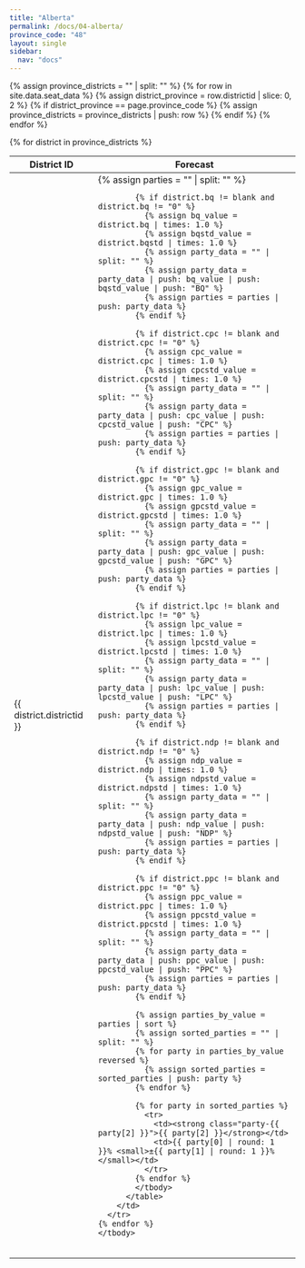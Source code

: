 ```yaml
---
title: "Alberta"
permalink: /docs/04-alberta/
province_code: "48"
layout: single
sidebar:
  nav: "docs"
---
```


{% assign province_districts = "" | split: "" %}
{% for row in site.data.seat_data %}
  {% assign district_province = row.districtid | slice: 0, 2 %}
  {% if district_province == page.province_code %}
    {% assign province_districts = province_districts | push: row %}
  {% endif %}
{% endfor %}

<div class="table-responsive">
  <table class="table table-striped">
    <thead>
      <tr>
        <th>District ID</th>
        <th>Forecast</th>
      </tr>
    </thead>
    <tbody>
    {% for district in province_districts %}
      <tr>
        <td>{{ district.districtid }}</td>
        <td>
          <table class="table table-sm mb-0">
            <tbody>
            {% assign parties = "" | split: "" %}
            
            {% if district.bq != blank and district.bq != "0" %}
              {% assign bq_value = district.bq | times: 1.0 %}
              {% assign bqstd_value = district.bqstd | times: 1.0 %}
              {% assign party_data = "" | split: "" %}
              {% assign party_data = party_data | push: bq_value | push: bqstd_value | push: "BQ" %}
              {% assign parties = parties | push: party_data %}
            {% endif %}
            
            {% if district.cpc != blank and district.cpc != "0" %}
              {% assign cpc_value = district.cpc | times: 1.0 %}
              {% assign cpcstd_value = district.cpcstd | times: 1.0 %}
              {% assign party_data = "" | split: "" %}
              {% assign party_data = party_data | push: cpc_value | push: cpcstd_value | push: "CPC" %}
              {% assign parties = parties | push: party_data %}
            {% endif %}
            
            {% if district.gpc != blank and district.gpc != "0" %}
              {% assign gpc_value = district.gpc | times: 1.0 %}
              {% assign gpcstd_value = district.gpcstd | times: 1.0 %}
              {% assign party_data = "" | split: "" %}
              {% assign party_data = party_data | push: gpc_value | push: gpcstd_value | push: "GPC" %}
              {% assign parties = parties | push: party_data %}
            {% endif %}
            
            {% if district.lpc != blank and district.lpc != "0" %}
              {% assign lpc_value = district.lpc | times: 1.0 %}
              {% assign lpcstd_value = district.lpcstd | times: 1.0 %}
              {% assign party_data = "" | split: "" %}
              {% assign party_data = party_data | push: lpc_value | push: lpcstd_value | push: "LPC" %}
              {% assign parties = parties | push: party_data %}
            {% endif %}
            
            {% if district.ndp != blank and district.ndp != "0" %}
              {% assign ndp_value = district.ndp | times: 1.0 %}
              {% assign ndpstd_value = district.ndpstd | times: 1.0 %}
              {% assign party_data = "" | split: "" %}
              {% assign party_data = party_data | push: ndp_value | push: ndpstd_value | push: "NDP" %}
              {% assign parties = parties | push: party_data %}
            {% endif %}
            
            {% if district.ppc != blank and district.ppc != "0" %}
              {% assign ppc_value = district.ppc | times: 1.0 %}
              {% assign ppcstd_value = district.ppcstd | times: 1.0 %}
              {% assign party_data = "" | split: "" %}
              {% assign party_data = party_data | push: ppc_value | push: ppcstd_value | push: "PPC" %}
              {% assign parties = parties | push: party_data %}
            {% endif %}
            
            {% assign parties_by_value = parties | sort %}
            {% assign sorted_parties = "" | split: "" %}
            {% for party in parties_by_value reversed %}
              {% assign sorted_parties = sorted_parties | push: party %}
            {% endfor %}
            
            {% for party in sorted_parties %}
              <tr>
                <td><strong class="party-{{ party[2] }}">{{ party[2] }}</strong></td>
                <td>{{ party[0] | round: 1 }}% <small>±{{ party[1] | round: 1 }}%</small></td>
              </tr>
            {% endfor %}
            </tbody>
          </table>
        </td>
      </tr>
    {% endfor %}
    </tbody>
  </table>
</div>